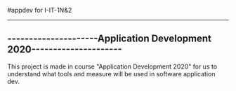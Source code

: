 #appdev for I-IT-1N&2

----------------------------------------------------------------------
---------------------Application Development 2020---------------------
----------------------------------------------------------------------


This project is made in course "Application Development 2020" for us to 
understand what tools and measure will be used in software application dev.

